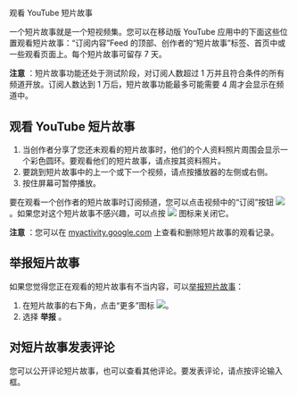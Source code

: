 #
观看 YouTube 短片故事

一个短片故事就是一个短视频集。您可以在移动版 YouTube 应用中的下面这些位置观看短片故事：“订阅内容”Feed 的顶部、创作者的“短片故事”标签、首页中或一些观看页面上。每个短片故事可留存 7 天。

**注意** ：短片故事功能还处于测试阶段，对订阅人数超过 1 万并且符合条件的所有频道开放。订阅人数达到 1 万后，短片故事功能最多可能需要 4 周才会显示在频道中。

## 观看 YouTube 短片故事

1. 当创作者分享了您还未观看的短片故事时，他们的个人资料照片周围会显示一个彩色圆环。要观看他们的短片故事，请点按其资料照片。
2. 要跳到短片故事中的上一个或下一个视频，请点按播放器的左侧或右侧。
3. 按住屏幕可暂停播放。

要在观看一个创作者的短片故事时订阅频道，您可以点击视频中的“订阅”按钮 ![](https://lh3.googleusercontent.com/S_3ucywv6jgozBN6MIg0uf6UkUu1tp02TavElZ9Lsvt4zLJePB7897E_pcqZHhjaoA=h20)。如果您对这个短片故事不感兴趣，可以点按 ![](https://lh3.googleusercontent.com/1odSgxGB-HTQj2t9LcvA4sinN0REfaDsAsMhH5kciRUeVRIQFmPgOLcdOaXv_8zDst9t=w18) 图标来关闭它。

**注意** ：您可以在 [myactivity.google.com](https://myactivity.google.com/myactivity) 上查看和删除短片故事的观看记录。

## 举报短片故事

如果您觉得您正在观看的短片故事有不当内容，可以[举报短片故事](https://support.google.com/youtube/answer/2802027?hl=zh-CN)：

1. 在短片故事的右下角，点击“更多”图标 ![](https://lh3.googleusercontent.com/e76r_RF5u4d8F2EpJfsc7taQT9fr9JvJ5yhNtWmVn-Pjr0e8Xif4LxE7mKTJuw=w18)。
2. 选择 **举报** 。

## 对短片故事发表评论

您可以公开评论短片故事，也可以查看其他评论。要发表评论，请点按评论输入框。